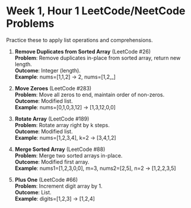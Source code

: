 # Week 1, Hour 1 LeetCode/NeetCode Problems

Practice these to apply list operations and comprehensions.

1. **Remove Duplicates from Sorted Array** (LeetCode #26)  
   **Problem**: Remove duplicates in-place from sorted array, return new length.  
   **Outcome**: Integer (length).  
   **Example**: nums=[1,1,2] → 2, nums=[1,2,_]

2. **Move Zeroes** (LeetCode #283)  
   **Problem**: Move all zeros to end, maintain order of non-zeros.  
   **Outcome**: Modified list.  
   **Example**: nums=[0,1,0,3,12] → [1,3,12,0,0]

3. **Rotate Array** (LeetCode #189)  
   **Problem**: Rotate array right by k steps.  
   **Outcome**: Modified list.  
   **Example**: nums=[1,2,3,4], k=2 → [3,4,1,2]

4. **Merge Sorted Array** (LeetCode #88)  
   **Problem**: Merge two sorted arrays in-place.  
   **Outcome**: Modified first array.  
   **Example**: nums1=[1,2,3,0,0], m=3, nums2=[2,5], n=2 → [1,2,2,3,5]

5. **Plus One** (LeetCode #66)  
   **Problem**: Increment digit array by 1.  
   **Outcome**: List.  
   **Example**: digits=[1,2,3] → [1,2,4]